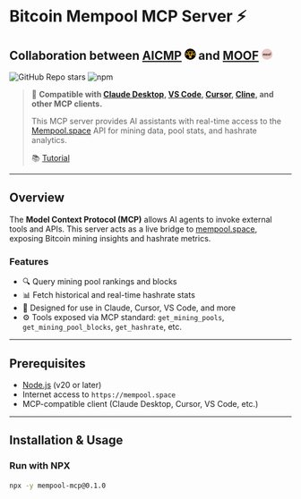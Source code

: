 # Bitcoin Mempool MCP Server ⚡️

## Collaboration between [AICMP](https://x.com/AICMPBTC) <img src="https://github.com/stvagi/mempool-mcp/raw/main/src/aicmp.jpg" width="20" style="border-radius:50%"/> and [MOOF](https://x.com/MOOF_HQ) <img src="https://github.com/stvagi/mempool-mcp/raw/main/src/moof.png" width="20" style="border-radius:50%"/>

![GitHub Repo stars](https://img.shields.io/github/stars/your-org/mempool-mcp?style=social)
![npm](https://img.shields.io/npm/dt/mempool-mcp)

> 🔌 **Compatible with [Claude Desktop](https://claude.ai/desktop), [VS Code](https://code.visualstudio.com/), [Cursor](https://cursor.sh), [Cline](https://github.com/cline/cline), and other MCP clients.**
>
> This MCP server provides AI assistants with real-time access to the [Mempool.space](https://mempool.space) API for mining data, pool stats, and hashrate analytics.
>
> 📚 [Tutorial](https://medium.com/@your-handle/build-a-bitcoin-mcp-server-with-mempool-api-and-claude-integration-abc456)

---

## Overview

The **Model Context Protocol (MCP)** allows AI agents to invoke external tools and APIs. This server acts as a live bridge to [mempool.space](https://mempool.space), exposing Bitcoin mining insights and hashrate metrics.

### Features

- 🔍 Query mining pool rankings and blocks
- 📊 Fetch historical and real-time hashrate stats
- 🧠 Designed for use in Claude, Cursor, VS Code, and more
- ⚙️ Tools exposed via MCP standard: `get_mining_pools`, `get_mining_pool_blocks`, `get_hashrate`, etc.

---

## Prerequisites

- [Node.js](https://nodejs.org/) (v20 or later)
- Internet access to `https://mempool.space`
- MCP-compatible client (Claude Desktop, Cursor, VS Code, etc.)

---

## Installation & Usage

### Run with NPX

```bash
npx -y mempool-mcp@0.1.0
```
